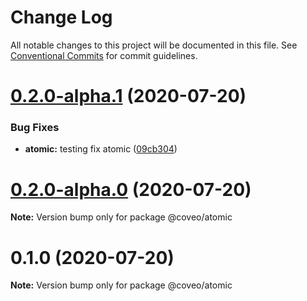 # Change Log

All notable changes to this project will be documented in this file.
See [Conventional Commits](https://conventionalcommits.org) for commit guidelines.

# [0.2.0-alpha.1](https://bitbucket.org/coveord/ui-kit/compare/v0.2.0-alpha.0...v0.2.0-alpha.1) (2020-07-20)


### Bug Fixes

* **atomic:** testing fix atomic ([09cb304](https://bitbucket.org/coveord/ui-kit/commits/09cb304b10de7f50e89a1efbcf2d0a94e79adde2))





# [0.2.0-alpha.0](https://bitbucket.org/coveord/ui-kit/compare/v0.1.0...v0.2.0-alpha.0) (2020-07-20)

**Note:** Version bump only for package @coveo/atomic





# 0.1.0 (2020-07-20)

**Note:** Version bump only for package @coveo/atomic
